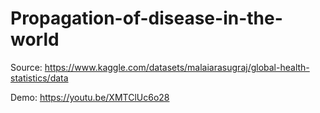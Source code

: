 # Propagation-of-disease-in-the-world
Source: https://www.kaggle.com/datasets/malaiarasugraj/global-health-statistics/data


Demo: https://youtu.be/XMTClUc6o28